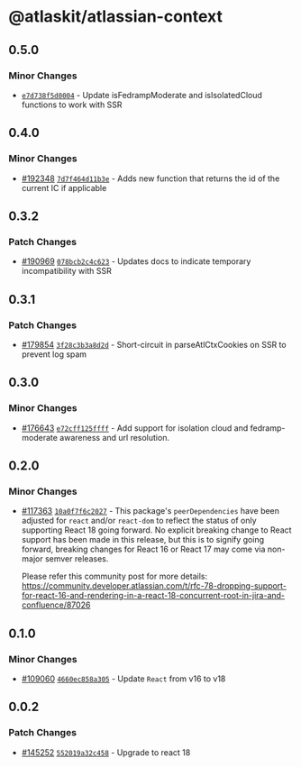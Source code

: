 # @atlaskit/atlassian-context

## 0.5.0

### Minor Changes

- [`e7d738f5d0004`](https://bitbucket.org/atlassian/atlassian-frontend-monorepo/commits/e7d738f5d0004) -
  Update isFedrampModerate and isIsolatedCloud functions to work with SSR

## 0.4.0

### Minor Changes

- [#192348](https://bitbucket.org/atlassian/atlassian-frontend-monorepo/pull-requests/192348)
  [`7d7f464d11b3e`](https://bitbucket.org/atlassian/atlassian-frontend-monorepo/commits/7d7f464d11b3e) -
  Adds new function that returns the id of the current IC if applicable

## 0.3.2

### Patch Changes

- [#190969](https://bitbucket.org/atlassian/atlassian-frontend-monorepo/pull-requests/190969)
  [`078bcb2c4c623`](https://bitbucket.org/atlassian/atlassian-frontend-monorepo/commits/078bcb2c4c623) -
  Updates docs to indicate temporary incompatibility with SSR

## 0.3.1

### Patch Changes

- [#179854](https://bitbucket.org/atlassian/atlassian-frontend-monorepo/pull-requests/179854)
  [`3f28c3b3a8d2d`](https://bitbucket.org/atlassian/atlassian-frontend-monorepo/commits/3f28c3b3a8d2d) -
  Short-circuit in parseAtlCtxCookies on SSR to prevent log spam

## 0.3.0

### Minor Changes

- [#176643](https://bitbucket.org/atlassian/atlassian-frontend-monorepo/pull-requests/176643)
  [`e72cff125ffff`](https://bitbucket.org/atlassian/atlassian-frontend-monorepo/commits/e72cff125ffff) -
  Add support for isolation cloud and fedramp-moderate awareness and url resolution.

## 0.2.0

### Minor Changes

- [#117363](https://stash.atlassian.com/projects/CONFCLOUD/repos/confluence-frontend/pull-requests/117363)
  [`10a0f7f6c2027`](https://stash.atlassian.com/projects/CONFCLOUD/repos/confluence-frontend/commits/10a0f7f6c2027) -
  This package's `peerDependencies` have been adjusted for `react` and/or `react-dom` to reflect the
  status of only supporting React 18 going forward. No explicit breaking change to React support has
  been made in this release, but this is to signify going forward, breaking changes for React 16 or
  React 17 may come via non-major semver releases.

  Please refer this community post for more details:
  https://community.developer.atlassian.com/t/rfc-78-dropping-support-for-react-16-and-rendering-in-a-react-18-concurrent-root-in-jira-and-confluence/87026

## 0.1.0

### Minor Changes

- [#109060](https://stash.atlassian.com/projects/CONFCLOUD/repos/confluence-frontend/pull-requests/109060)
  [`4660ec858a305`](https://stash.atlassian.com/projects/CONFCLOUD/repos/confluence-frontend/commits/4660ec858a305) -
  Update `React` from v16 to v18

## 0.0.2

### Patch Changes

- [#145252](https://stash.atlassian.com/projects/CONFCLOUD/repos/confluence-frontend/pull-requests/145252)
  [`552019a32c458`](https://stash.atlassian.com/projects/CONFCLOUD/repos/confluence-frontend/commits/552019a32c458) -
  Upgrade to react 18
